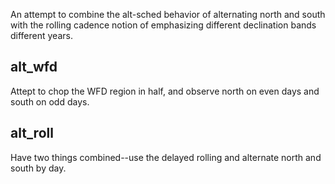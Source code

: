 
An attempt to combine the alt-sched behavior of alternating north and south with the rolling cadence notion of emphasizing different declination bands different years.

## alt_wfd

Attept to chop the WFD region in half, and observe north on even days and south on odd days.


## alt_roll

Have two things combined--use the delayed rolling and alternate north and south by day.